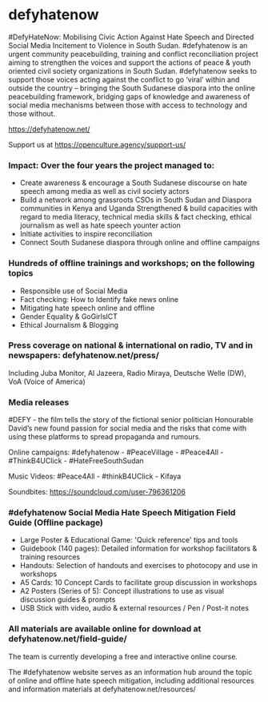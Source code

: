 # defyhatenow
#DefyHateNow: Mobilising Civic Action Against Hate Speech and Directed Social Media Incitement to Violence in South Sudan.  #defyhatenow is an urgent community peacebuilding, training and conflict reconciliation project aiming to strengthen the voices and support the actions of peace &amp; youth oriented civil society organizations in South Sudan.  #defyhatenow seeks to support those voices acting against the conflict to go ‘viral’ within and outside the country – bringing the South Sudanese diaspora into the online peacebuilding framework, bridging gaps of knowledge and awareness of social media mechanisms between those with access to technology and those without.

https://defyhatenow.net/

Support us at https://openculture.agency/support-us/


### Impact: Over the four years the project managed to:
- Create awareness & encourage a South Sudanese discourse on hate speech among media as well as civil society actors
- Build a network among grassroots CSOs in South Sudan and Diaspora communities in Kenya and Uganda
Strengthened & build capacities with regard to media literacy, technical media skills & fact checking, ethical journalism as well as hate speech younter action
- Initiate activities to inspire reconciliation 
- Connect South Sudanese diaspora through online and offline campaigns

### Hundreds of offline trainings and workshops; on the following topics
- Responsible use of Social Media
- Fact checking: How to Identify fake news online
- Mitigating hate speech online and offline
- Gender Equality & GoGirlsICT
- Ethical Journalism & Blogging

### Press coverage on national & international on radio, TV and in newspapers: defyhatenow.net/press/ 
Including Juba Monitor, Al Jazeera, Radio Miraya, Deutsche Welle (DW), VoA (Voice of America)

### Media releases
#DEFY - the film tells the story of the fictional senior politician Honourable David’s new found passion for social media and the risks that come with using these platforms to spread propaganda and rumours.

Online campaigns: #defyhatenow - #PeaceVillage - #Peace4All - #ThinkB4UClick - #HateFreeSouthSudan

Music Videos: #Peace4All - #thinkB4UClick - Kifaya

Soundbites: https://soundcloud.com/user-796361206

### #defyhatenow Social Media Hate Speech Mitigation Field Guide (Offline package)
- Large Poster & Educational Game: 'Quick reference' tips and tools 
- Guidebook (140 pages): Detailed information for workshop facilitators & training resources
- Handouts: Selection of handouts and exercises to photocopy and use in workshops
- A5 Cards: 10 Concept Cards to facilitate group discussion in workshops
- A2 Posters (Series of 5): Concept illustrations to use as visual discussion guides & prompts
- USB Stick with video, audio & external resources / Pen / Post-it notes

### All materials are available online for download at defyhatenow.net/field-guide/
The team is currently developing a free and interactive online course.


The #defyhatenow website serves as an information hub around the topic of online and offline hate speech mitigation, including additional resources and information materials at defyhatenow.net/resources/ 
